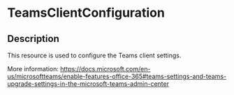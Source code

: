 # TeamsClientConfiguration

## Description

This resource is used to configure the Teams client settings.

More information: https://docs.microsoft.com/en-us/microsoftteams/enable-features-office-365#teams-settings-and-teams-upgrade-settings-in-the-microsoft-teams-admin-center
